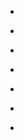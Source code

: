 
- [](/2020/11/1330094403378163713/)

- [](/2020/11/1329022017753001988/)

- [](/2020/11/1327606340764766209/)

- [](/2020/11/1327110978798907392/)

- [](/2016/09/776609305873088512/)

- [](/2016/09/772433022859612160/)

- [](/2016/09/772159516683014145/)
